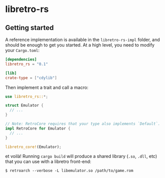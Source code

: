 # libretro-rs

## Getting started

A reference implementation is available in the `libretro-rs-impl` folder, and should be enough to get you started. At a high level, you need to modify your `Cargo.toml`:

```toml
[dependencies]
libretro_rs = "0.1"

[lib]
crate-type = ["cdylib"]
```

Then implement a trait and call a macro:

```rust
use libretro_rs::*;

struct Emulator {
  // ...
}

// Note: RetroCore requires that your type also implements `Default`.
impl RetroCore for Emulator {
  // ...
}

libretro_core!(Emulator);
```

et voilà! Running `cargo build` will produce a shared library (`.so`, `.dll`, etc) that you can use with a libretro front-end:

```shell
$ retroarch --verbose -L libemulator.so /path/to/game.rom
```
